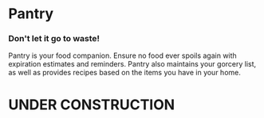   # Pantry
### Don't let it go to waste!

Pantry is your food companion. Ensure no food ever spoils again with expiration estimates and reminders. Pantry also maintains your gorcery list, as well as provides recipes based on the items you have in your home.


# UNDER CONSTRUCTION
